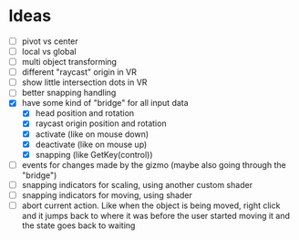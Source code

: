 
# Ideas

- [ ] pivot vs center
- [ ] local vs global
- [ ] multi object transforming
- [ ] different "raycast" origin in VR
- [ ] show little intersection dots in VR
- [ ] better snapping handling
- [x] have some kind of "bridge" for all input data
  - [x] head position and rotation
  - [x] raycast origin position and rotation
  - [x] activate (like on mouse down)
  - [x] deactivate (like on mouse up)
  - [x] snapping (like GetKey(control))
- [ ] events for changes made by the gizmo (maybe also going through the "bridge")
- [ ] snapping indicators for scaling, using another custom shader
- [ ] snapping indicators for moving, using shader
- [ ] abort current action. Like when the object is being moved, right click and it jumps back to where it was before the user started moving it and the state goes back to waiting
